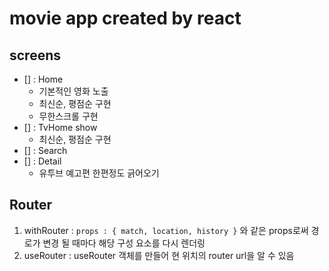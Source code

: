 # movie app created by react

## screens
- [] : Home
    - 기본적인 영화 노출
    - 최신순, 평점순 구현
    - 무한스크롤 구현
- [] : TvHome show
    - 최신순, 평점순 구현
- [] : Search
- [] : Detail
    - 유투브 예고편 한편정도 긁어오기
    
    
## Router
1. withRouter : `props : { match, location, history }` 와 같은 props로써
 경로가 변경 될 때마다 해당 구성 요소를 다시 렌더링
2. useRouter : useRouter 객체를 만들어 현 위치의 router url을 알 수 있음 